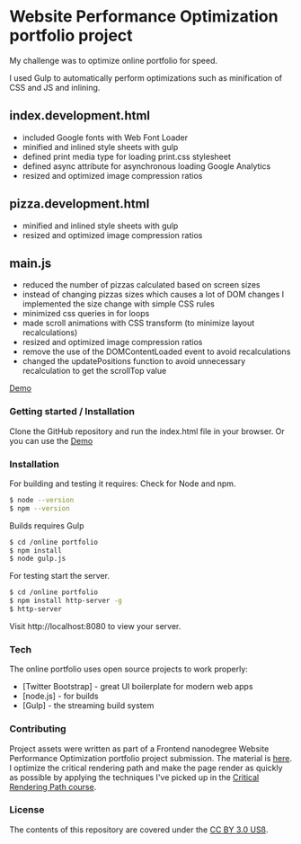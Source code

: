 # Website Performance Optimization portfolio project
My challenge was to optimize online portfolio for speed.

I used Gulp to automatically perform optimizations such as minification of CSS and JS and inlining.

## index.development.html
- included Google fonts with Web Font Loader
- minified and inlined style sheets with gulp
- defined print media type for loading print.css stylesheet
- defined async attribute for asynchronous loading Google Analytics
- resized and optimized image compression ratios

## pizza.development.html
- minified and inlined style sheets with gulp
- resized and optimized image compression ratios

## main.js
- reduced the number of pizzas calculated based on screen sizes
- instead of changing pizzas sizes which causes a lot of DOM changes I implemented the size change with simple CSS rules
- minimized css queries in for loops
- made scroll animations with CSS transform (to minimize layout recalculations)
- resized and optimized image compression ratios
- remove the use of the DOMContentLoaded event to avoid recalculations 
- changed the updatePositions function to avoid unnecessary recalculation to get the scrollTop value

[Demo](https://helenajagodnikkuhar.github.io/nanodegree-website_optimization/)

### Getting started /  Installation

Clone the GitHub repository and run the index.html file in your browser. Or you can use the [Demo](https://helenajagodnikkuhar.github.io/nanodegree-website_optimization/)

### Installation

For building and testing it requires:
Check for Node and npm.
```sh
$ node --version
$ npm --version
```

Builds requires Gulp

```sh
$ cd /online portfolio
$ npm install
$ node gulp.js
```
For testing start the server.

```sh
$ cd /online portfolio
$ npm install http-server -g
$ http-server
```
Visit http://localhost:8080 to view your server.

### Tech

The online portfolio uses open source projects to work properly:

* [Twitter Bootstrap] - great UI boilerplate for modern web apps
* [node.js] - for builds
* [Gulp] - the streaming build system

### Contributing
Project assets were written as part of a Frontend nanodegree Website Performance Optimization portfolio project submission. The material is [here](https://github.com/udacity/frontend-nanodegree-mobile-portfolio).
I optimize the critical rendering path and make the page render as quickly as possible by applying the techniques I've picked up in the [Critical Rendering Path course](https://www.udacity.com/course/ud884).

### License
The contents of this repository are covered under the [CC BY 3.0 USß](https://creativecommons.org/licenses/by/3.0/us/).

